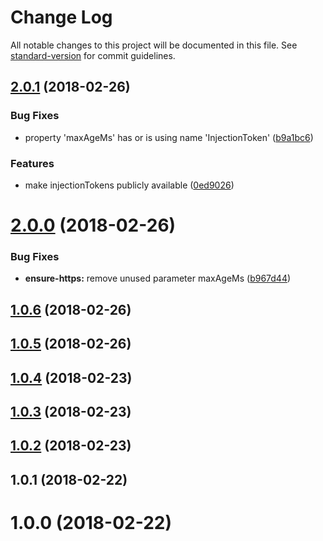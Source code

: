 # Change Log

All notable changes to this project will be documented in this file. See [standard-version](https://github.com/conventional-changelog/standard-version) for commit guidelines.

<a name="2.0.1"></a>
## [2.0.1](https://github.com/SteveVanOpstal/angular-interceptors/compare/v2.0.0...v2.0.1) (2018-02-26)


### Bug Fixes

* property 'maxAgeMs' has or is using name 'InjectionToken' ([b9a1bc6](https://github.com/SteveVanOpstal/angular-interceptors/commit/b9a1bc6))


### Features

* make injectionTokens publicly available ([0ed9026](https://github.com/SteveVanOpstal/angular-interceptors/commit/0ed9026))



<a name="2.0.0"></a>
# [2.0.0](https://github.com/SteveVanOpstal/angular-interceptors/compare/v1.0.6...v2.0.0) (2018-02-26)


### Bug Fixes

* **ensure-https:** remove unused parameter maxAgeMs ([b967d44](https://github.com/SteveVanOpstal/angular-interceptors/commit/b967d44))



<a name="1.0.6"></a>
## [1.0.6](https://github.com/SteveVanOpstal/angular-interceptors/compare/v1.0.5...v1.0.6) (2018-02-26)



<a name="1.0.5"></a>
## [1.0.5](https://github.com/SteveVanOpstal/angular-interceptors/compare/v1.0.4...v1.0.5) (2018-02-26)



<a name="1.0.4"></a>
## [1.0.4](https://github.com/SteveVanOpstal/angular-interceptors/compare/v1.0.3...v1.0.4) (2018-02-23)



<a name="1.0.3"></a>
## [1.0.3](https://github.com/SteveVanOpstal/angular-interceptors/compare/v1.0.2...v1.0.3) (2018-02-23)



<a name="1.0.2"></a>
## [1.0.2](https://github.com/SteveVanOpstal/angular-interceptors/compare/v1.0.1...v1.0.2) (2018-02-23)



<a name="1.0.1"></a>
## 1.0.1 (2018-02-22)



<a name="1.0.0"></a>
# 1.0.0 (2018-02-22)
